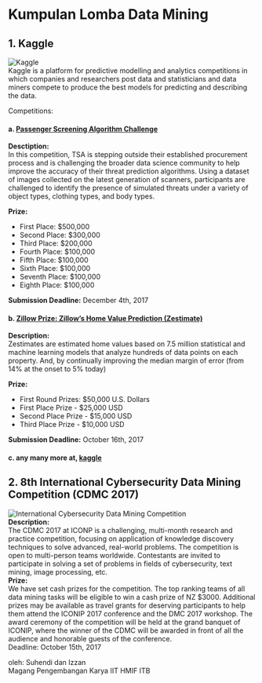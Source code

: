 # Kumpulan Lomba Data Mining

## 1. Kaggle
![Kaggle](https://kaggle2.blob.core.windows.net/competitions/kaggle/3136/media/kaggle-transparent.svg)<br/>
Kaggle is a platform for predictive modelling and analytics competitions in which companies and researchers post data and statisticians and data miners compete to produce the best models for predicting and describing the data.

Competitions:
#### a. [Passenger Screening Algorithm Challenge](https://www.kaggle.com/c/passenger-screening-algorithm-challenge#timeline)
**Desctiption:** <br/>
In this competition, TSA is stepping outside their established procurement process and is challenging the broader data science community to help improve the accuracy of their threat prediction algorithms. Using a dataset of images collected on the latest generation of scanners, participants are challenged to identify the presence of simulated threats under a variety of object types, clothing types, and body types.<br/>

**Prize:**
- First Place: $500,000
- Second Place: $300,000
- Third Place: $200,000
- Fourth Place: $100,000
- Fifth Place: $100,000
- Sixth Place: $100,000
- Seventh Place: $100,000
- Eighth Place: $100,000 

**Submission Deadline:** December 4th, 2017

#### b. [Zillow Prize: Zillow’s Home Value Prediction (Zestimate)](https://www.kaggle.com/c/zillow-prize-1)
**Description:** <br/>
Zestimates are estimated home values based on 7.5 million statistical and machine learning models that analyze hundreds of data points on each property. And, by continually improving the median margin of error (from 14% at the onset to 5% today)<br/>

**Prize:**
- First Round Prizes: $50,000 U.S. Dollars
- First Place Prize - $25,000 USD
- Second Place Prize - $15,000 USD
- Third Place Prize - $10,000 USD<br/>

**Submission Deadline:** October 16th, 2017

#### c. any many more at, [kaggle](https://www.kaggle.com/competitions)



## 2. 8th International Cybersecurity Data Mining Competition (CDMC 2017)
![International Cybersecurity Data Mining Competition](http://www.austral.edu.ar/wp-content/uploads/2016/10/ingenieria-data-mining-300x192.jpg) <br />
**Description:**<br/>
The CDMC 2017 at ICONP is a challenging, multi-month research and practice competition, focusing on application of knowledge discovery techniques to solve advanced, real-world problems. The competition is open to multi-person teams worldwide. Contestants are invited to participate in solving a set of problems in fields of cybersecurity, text mining, image processing, etc.<br/>
**Prize:**<br/>
We have set cash prizes for the competition. The top ranking teams of all data mining tasks will be eligible to win a cash prize of NZ $3000. Additional prizes may be available as travel grants for deserving participants to help them attend the ICONIP 2017 conference and the DMC 2017 workshop. The award ceremony of the competition will be held at the grand banquet of ICONIP, where the winner of the CDMC will be awarded in front of all the audience and honorable guests of the conference.<br/>
Deadline: October 15th, 2017

oleh: Suhendi dan Izzan<br/>
Magang Pengembangan Karya IIT HMIF ITB